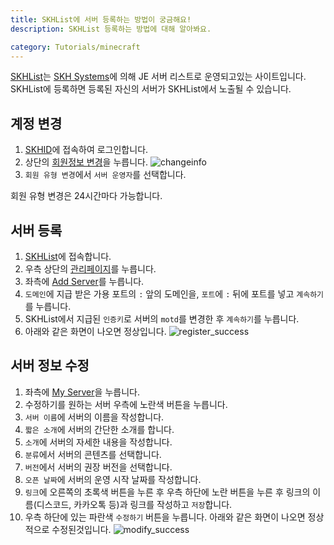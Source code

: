 ```yaml
---
title: SKHList에 서버 등록하는 방법이 궁금해요!
description: SKHList 등록하는 방법에 대해 알아봐요.

category: Tutorials/minecraft
---
```


[SKHList](https://skhlist.com/)는 [SKH Systems](https://skhsystems.co.kr/)에 의해 JE 서버 리스트로 운영되고있는 사이트입니다.
SKHList에 등록하면 등록된 자신의 서버가 SKHList에서 노출될 수 있습니다.

## 계정 변경
1. [SKHID](https://auth.skhid.skhsystems.co.kr/login)에 접속하여 로그인합니다.
2. 상단의 [회원정보 변경](https://skhid.skhsystems.co.kr/changeinfo)을 누릅니다.
![changeinfo](https://user-images.githubusercontent.com/70272129/142751374-5ec2538e-122c-4e31-8306-c72e59ff62ca.png)
3. `회원 유형 변경`에서 `서버 운영자`를 선택합니다.
<alert type="warning">
회원 유형 변경은 24시간마다 가능합니다.
</alert>

## 서버 등록
1. [SKHList](https://skhlist.com/)에 접속합니다.
2. 우측 상단의 [관리페이지](https://admin.skhlist.com/)를 누릅니다.
3. 좌측에 [Add Server](https://admin.skhlist.com/add)를 누릅니다.
4. `도메인`에 지급 받은 가용 포트의 `:` 앞의 도메인을, `포트`에 `:` 뒤에 포트를 넣고 `계속하기`를 누릅니다.
5. SKHList에서 지급된 `인증키`로 서버의 `motd`를 변경한 후 `계속하기`를 누릅니다.
6. 아래와 같은 화면이 나오면 정상입니다.
![register_success](https://user-images.githubusercontent.com/70272129/142751603-2a1c00a4-691c-4191-80fd-b103f2478d9d.png)

##  서버 정보 수정
1. 좌측에 [My Server](https://admin.skhlist.com/servers)을 누릅니다.
2. 수정하기를 원하는 서버 우측에 노란색 버튼을 누릅니다.
3. `서버 이름`에 서버의 이름을 작성합니다.
4. `짧은 소개`에 서버의 간단한 소개를 합니다.
5. `소개`에 서버의 자세한 내용을 작성합니다.
6. `분류`에서 서버의 콘텐츠를 선택합니다.
7. `버전`에서 서버의 권장 버전을 선택합니다.
8. `오픈 날짜`에 서버의 운영 시작 날짜를 작성합니다.
9. `링크`에 오른쪽의 초록색 버튼을 누른 후 우측 하단에 노란 버튼을 누른 후 링크의 이름(디스코드, 카카오톡 등)과 링크를 작성하고 `저장`합니다.
10. 우측 하단에 있는 파란색 `수정하기` 버튼을 누릅니다. 아래와 같은 화면이 나오면 정상적으로 수정된것입니다.
![modify_success](https://user-images.githubusercontent.com/70272129/142751806-143cb261-e099-4cdf-bf3a-67e35f9a1d27.png)
